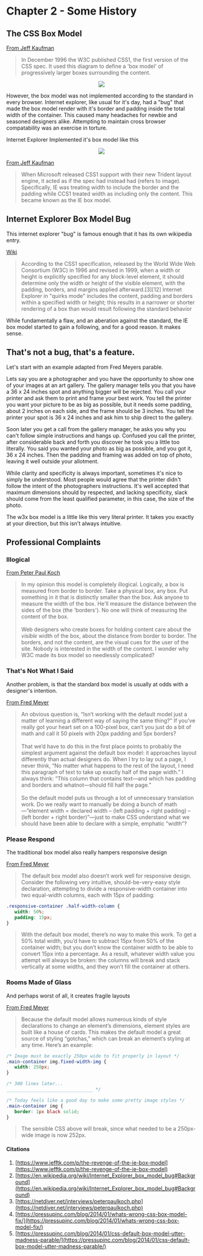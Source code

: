 # Chapter 2 - Some History

## The CSS Box Model

[From Jeff Kaufman](https://www.jefftk.com/p/the-revenge-of-the-ie-box-model)
>In December 1996 the W3C published CSS1, the first version of the CSS spec. It used this
diagram to define a 'box model' of progressively larger boxes surrounding the content.

<div align="center">
  <a href="https://www.jefftk.com/p/the-revenge-of-the-ie-box-model">
    <img src="../assets/img/ascii-box.png">
  </a>
</div>

However, the box model was not implemented according to the standard in every browser.
Internet explorer, like usual for it's day, had a "bug" that made the box model render
with it's border and padding inside the total width of the container.  This caused many
headaches for newbie and seasoned designers alike.  Attempting to maintain cross browser
compatability was an exercise in torture.

Internet Explorer Implemented it's box model like this

<div align="center">
  <a href="https://www.jefftk.com/p/the-revenge-of-the-ie-box-model">
    <img src="../assets/img/ascii-iebox.png">
  </a>
</div>

[From Jeff Kaufman](https://www.jefftk.com/p/the-revenge-of-the-ie-box-model)
>When Microsoft released CSS1 support with their new Trident layout engine, it acted as
if the spec had instead had (refers to image). Specifically, IE was treating width to include the border and the padding while
CCS1 treated width as including only the content. This became known as the IE box model.

## Internet Explorer Box Model Bug
This internet explorer "bug" is famous enough that it has its own wikipedia entry.

[Wiki](https://en.wikipedia.org/wiki/Internet_Explorer_box_model_bug#Background)
>According to the CSS1 specification, released by the World Wide Web Consortium (W3C) in 1996 and revised in 1999, when a width or height is explicitly specified for any block-level element, it should determine only the width or height of the visible element, with the padding, borders, and margins applied afterward.[3][12] Internet Explorer in "quirks mode" includes the content, padding and borders within a specified width or height; this results in a narrower or shorter rendering of a box than would result following the standard behavior

While fundamentally a flaw, and an aberation against the standard, the IE box model started to
gain a following, and for a good reason. It makes sense.

## That's not a bug, that's a feature.

Let's start with an example adapted from Fred Meyers parable.

Lets say you are a photographer and you have the opportunity to show one of your images
at an art gallery.  The gallery manager tells you that you have a 36 x 24 inches spot and anything bigger
will be rejected. You call your printer and ask them to print and frame your best work.  You tell the
printer you want your picture to be as big as possible, but it needs some padding, about 2 inches on each side,
and the frame should be 3 inches. You tell the printer your spot is 36 x 24 inches and ask him to ship direct to the gallery.

Soon later you get a call from the gallery manager, he asks you why you can't follow simple instructions and hangs up. Confused you call the printer, after considerable back and forth you discover he took you a little too literally.
You said you wanted your photo as big as possible, and you got it, 36 x 24 inches.  Then the padding and framing was added on top of photo, leaving it well outside your allotment.

While clarity and specificity is always important, sometimes it's nice to simply be understood.  Most people would
agree that the printer didn't follow the intent of the photographers instructions.  It's well accepted that maximum
dimensions should by respected, and lacking specificity, slack should come from the least qualified parameter, in this case, the size of the photo.

The w3x box model is a little like this very literal printer.  It takes you exactly at your direction, but
this isn't always intuitive.

## Professional Complaints

### Illogical

[From Peter Paul Koch](https://netdiver.net/interviews/peterpaulkoch.php)
>In my opinion this model is completely illogical.
Logically, a box is measured from border to border. Take a physical box, any box. Put something in it that is distinctly smaller than the box. Ask anyone to measure the width of the box. He'll measure the distance between the sides of the box (the 'borders'). No one will think of measuring the content of the box.
><br><br>Web designers who create boxes for holding content care about the *visible* width of the box, about the distance from border to border. The borders, and not the content, are the visual cues for the user of the site. Nobody is interested in the width of the content.
I wonder why W3C made its box model so needlessly complicated?

### That's Not What I Said

Another problem, is that the standard box model is usually at odds with a designer's intention.

[From Fred Meyer](https://pressupinc.com/blog/2014/01/whats-wrong-css-box-model-fix/)
>An obvious question is, “Isn’t working with the default model just a matter of learning a different way of saying the same thing?” If you’ve really got your heart set on a 100-pixel box, can’t you just do a bit of math and call it 50 pixels with 20px padding and 5px borders?
><br><br> That we’d have to do this in the first place points to probably the simplest argument against the default box model: it approaches layout differently than actual designers do. When I try to lay out a page, I never think, “No matter what happens to the rest of the layout, I need this paragraph of text to take up exactly half of the page width.” I always think: “This column that contains text—and which has padding and borders and whatnot—should fill half the page.”
><br><br> So the default model puts us through a lot of unnecessary translation work. Do we really want to manually be doing a bunch of math—”element width = declared width – (left padding + right padding) – (left border + right border)”—just to make CSS understand what we should have been able to declare with a simple, emphatic “width”?


### Please Respond

The traditional box model also really hampers responsive design

[From Fred Meyer](https://pressupinc.com/blog/2014/01/whats-wrong-css-box-model-fix/)
>The default box model also doesn’t work well for responsive design. Consider the following very intuitive, should-be-very-easy style declaration, attempting to divide a responsive-width container into two equal-width columns, each with 15px of padding:

```css
.responsive-container .half-width-column {
   width: 50%;
   padding: 15px;
}
```
>With the default box model, there’s no way to make this work. To get a 50% total width, you’d have to subtract 15px from 50% of the container width; but you don’t know the container width to be able to convert 15px into a percentage. As a result, whatever width value you attempt will always be broken: the columns will break and stack vertically at some widths, and they won’t fill the container at others.

### Rooms Made of Glass

And perhaps worst of all, it creates fragile layouts

[From Fred Meyer](https://pressupinc.com/blog/2014/01/whats-wrong-css-box-model-fix/)
> Because the default model allows numerous kinds of style declarations to change an element’s dimensions, element styles are built like a house of cards. This makes the default model a great source of styling “gotchas,” which can break an element’s styling at any time. Here’s an example:

```css
/* Image must be exactly 250px wide to fit properly in layout */
.main-container img.fixed-width-img {
   width: 250px;
}

/* 300 lines later...
________________________________ */

/* Today feels like a good day to make some pretty image styles */
.main-container img {
   border: 1px black solid;
}
```

>The sensible CSS above will break, since what needed to be a 250px-wide image is now 252px.

#### Citations
1. [https://www.jefftk.com/p/the-revenge-of-the-ie-box-model](https://www.jefftk.com/p/the-revenge-of-the-ie-box-model)
2. [https://en.wikipedia.org/wiki/Internet_Explorer_box_model_bug#Background](https://en.wikipedia.org/wiki/Internet_Explorer_box_model_bug#Background)
3. [https://netdiver.net/interviews/peterpaulkoch.php](https://netdiver.net/interviews/peterpaulkoch.php)
4. [https://pressupinc.com/blog/2014/01/whats-wrong-css-box-model-fix/](https://pressupinc.com/blog/2014/01/whats-wrong-css-box-model-fix/)
5. [https://pressupinc.com/blog/2014/01/css-default-box-model-utter-madness-parable/](https://pressupinc.com/blog/2014/01/css-default-box-model-utter-madness-parable/)